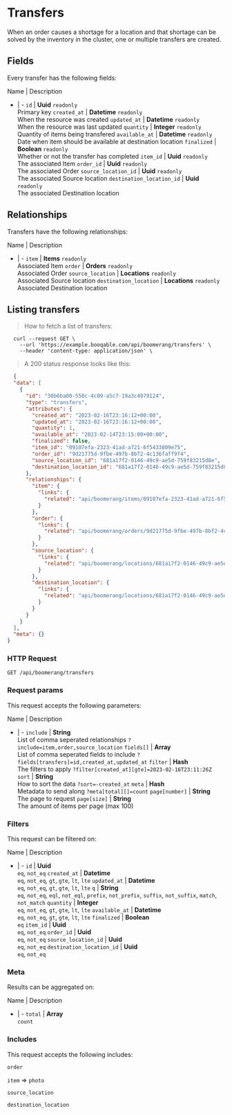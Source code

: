 # Transfers

When an order causes a shortage for a location and that shortage can be solved by the inventory in the cluster, one or multiple transfers are created.

## Fields
Every transfer has the following fields:

Name | Description
- | -
`id` | **Uuid** `readonly`<br>Primary key
`created_at` | **Datetime** `readonly`<br>When the resource was created
`updated_at` | **Datetime** `readonly`<br>When the resource was last updated
`quantity` | **Integer** `readonly`<br>Quantity of items being transfered
`available_at` | **Datetime** `readonly`<br>Date when item should be available at destination location
`finalized` | **Boolean** `readonly`<br>Whether or not the transfer has completed
`item_id` | **Uuid** `readonly`<br>The associated Item
`order_id` | **Uuid** `readonly`<br>The associated Order
`source_location_id` | **Uuid** `readonly`<br>The associated Source location
`destination_location_id` | **Uuid** `readonly`<br>The associated Destination location


## Relationships
Transfers have the following relationships:

Name | Description
- | -
`item` | **Items** `readonly`<br>Associated Item
`order` | **Orders** `readonly`<br>Associated Order
`source_location` | **Locations** `readonly`<br>Associated Source location
`destination_location` | **Locations** `readonly`<br>Associated Destination location


## Listing transfers



> How to fetch a list of transfers:

```shell
  curl --request GET \
    --url 'https://example.booqable.com/api/boomerang/transfers' \
    --header 'content-type: application/json' \
```

> A 200 status response looks like this:

```json
  {
  "data": [
    {
      "id": "30b6ba00-550c-4c09-a5c7-19a3c4979124",
      "type": "transfers",
      "attributes": {
        "created_at": "2023-02-16T23:16:12+00:00",
        "updated_at": "2023-02-16T23:16:12+00:00",
        "quantity": 1,
        "available_at": "2023-02-14T23:15:00+00:00",
        "finalized": false,
        "item_id": "09107efa-2323-41ad-a721-6f5433809e75",
        "order_id": "9d21775d-9fbe-497b-8bf2-4c136faff9f4",
        "source_location_id": "681a17f2-0146-49c9-ae5d-759f83215d8e",
        "destination_location_id": "681a17f2-0146-49c9-ae5d-759f83215d8e"
      },
      "relationships": {
        "item": {
          "links": {
            "related": "api/boomerang/items/09107efa-2323-41ad-a721-6f5433809e75"
          }
        },
        "order": {
          "links": {
            "related": "api/boomerang/orders/9d21775d-9fbe-497b-8bf2-4c136faff9f4"
          }
        },
        "source_location": {
          "links": {
            "related": "api/boomerang/locations/681a17f2-0146-49c9-ae5d-759f83215d8e"
          }
        },
        "destination_location": {
          "links": {
            "related": "api/boomerang/locations/681a17f2-0146-49c9-ae5d-759f83215d8e"
          }
        }
      }
    }
  ],
  "meta": {}
}
```

### HTTP Request

`GET /api/boomerang/transfers`

### Request params

This request accepts the following parameters:

Name | Description
- | -
`include` | **String** <br>List of comma seperated relationships `?include=item,order,source_location`
`fields[]` | **Array** <br>List of comma seperated fields to include `?fields[transfers]=id,created_at,updated_at`
`filter` | **Hash** <br>The filters to apply `?filter[created_at][gte]=2023-02-16T23:11:26Z`
`sort` | **String** <br>How to sort the data `?sort=-created_at`
`meta` | **Hash** <br>Metadata to send along `?meta[total][]=count`
`page[number]` | **String** <br>The page to request
`page[size]` | **String** <br>The amount of items per page (max 100)


### Filters

This request can be filtered on:

Name | Description
- | -
`id` | **Uuid** <br>`eq`, `not_eq`
`created_at` | **Datetime** <br>`eq`, `not_eq`, `gt`, `gte`, `lt`, `lte`
`updated_at` | **Datetime** <br>`eq`, `not_eq`, `gt`, `gte`, `lt`, `lte`
`q` | **String** <br>`eq`, `not_eq`, `eql`, `not_eql`, `prefix`, `not_prefix`, `suffix`, `not_suffix`, `match`, `not_match`
`quantity` | **Integer** <br>`eq`, `not_eq`, `gt`, `gte`, `lt`, `lte`
`available_at` | **Datetime** <br>`eq`, `not_eq`, `gt`, `gte`, `lt`, `lte`
`finalized` | **Boolean** <br>`eq`
`item_id` | **Uuid** <br>`eq`, `not_eq`
`order_id` | **Uuid** <br>`eq`, `not_eq`
`source_location_id` | **Uuid** <br>`eq`, `not_eq`
`destination_location_id` | **Uuid** <br>`eq`, `not_eq`


### Meta

Results can be aggregated on:

Name | Description
- | -
`total` | **Array** <br>`count`


### Includes

This request accepts the following includes:

`order`


`item` => 
`photo`




`source_location`


`destination_location`





